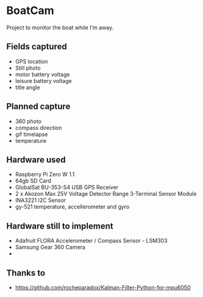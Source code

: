 # BoatCam
Project to monitor the boat while I'm away.

## Fields captured
- GPS location
- Still photo
- motor battery voltage
- leisure battery voltage
- title angle

## Planned capture
- 360 photo
- compass direction
- gif timelapse
- temperature

## Hardware used
- Raspberry Pi Zero W 1.1
- 64gb SD Card
- GlobalSat BU-353-S4 USB GPS Receiver
- 2 x Akozon Max 25V Voltage Detector Range 3-Terminal Sensor Module
- INA3221 I2C Sensor  
- gy-521 temperature, accellerometer and gyro

## Hardware still to implement
- Adafruit FLORA Accelerometer / Compass Sensor - LSM303
- Samsung Gear 360 Camera
- 

## Thanks to
- https://github.com/rocheparadox/Kalman-Filter-Python-for-mpu6050

